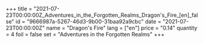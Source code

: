+++
title = "2021-07-23T00:00:00Z_Adventures_in_the_Forgotten_Realms_Dragon's_Fire_[en]_false"
id = "9666987a-5267-46d3-9b00-31baa92a9cbc"
date = "2021-07-23T00:00:00Z"
name = "Dragon's Fire"
lang = ["en"]
price = "0.14"
quantity = 4
foil = false
set = "Adventures in the Forgotten Realms"
+++
